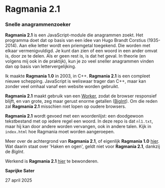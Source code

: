 Ragmania 2.1
============
### Snelle anagrammenzoeker ###

**Ragmania 2.1** is een JavaScript-module die anagrammen zoekt. Het programma doet dat 
op basis van een idee van Hugo Brandt Corstius (1935-2014). Aan elke letter wordt 
een priemgetal toegekend. Die worden met elkaar vermenigvuldigd. Je kunt dan zien
of een woord in een ander omvat is, door ze te delen. Als er geen rest is, is dat
het geval. In theorie (en volgens mij ook in de praktijk), kun je zo veel sneller
anagrammen vinden dan op basis van lettervergelijking.

Ik maakte **Ragmania 1.0** in 2003, in C++. **Ragmania 2.1** is een compleet nieuwe
schepping. JavaScript is weliswaar trager dan C++, maar kan zonder veel omhaal
vanaf een website worden gebruikt.

**Ragmania 2.1** maakt gebruik van een [Worker](https://developer.mozilla.org/en-US/docs/Web/API/Web_Workers_API/Using_web_workers "MDN"),
zodat de browser responsief blijft, en van grote, zeg maar gerust enorme getallen
([BigInt](https://developer.mozilla.org/en-US/docs/Web/JavaScript/Reference/Global_Objects/BigInt "MDN")).
Om die reden zal **Ragmania 2.1** misschien niet lopen op oudere browsers.

**Ragmania 2.1** wordt gevoed met een woordenlijst: een doodgewoon tekstbestand met 
op iedere regel een woord. In deze repo is dat `nl1.txt`, maar hij kan door andere
worden vervangen, ook in andere talen. Kijk in `index.html` hoe Ragmania moet 
worden aangeroepen.

Meer over de achtergrond van **Ragmania 2.1**, of eigenlijk **Ragmania 1.0** 
[hier](https://sjaakpriester.nl/software/ragmania "sjaakpriester.nl"). Wat daarin staat over 'Haken en ogen',
geldt niet voor **Ragmania 2.1**, dankzij de _BigInt_.

Werkend is **Ragmania 2.1** [hier](https://ptht.nl/ragmania "PTHT") te bewonderen.

**Saprijke Sater**

27 april 2025
